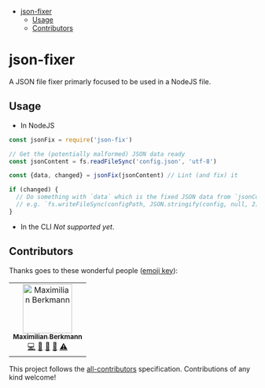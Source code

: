 <!-- START doctoc generated TOC please keep comment here to allow auto update -->
<!-- DON'T EDIT THIS SECTION, INSTEAD RE-RUN doctoc TO UPDATE -->

- [json-fixer](#json-fixer)
  - [Usage](#usage)
  - [Contributors](#contributors)

<!-- END doctoc generated TOC please keep comment here to allow auto update -->

# json-fixer

A JSON file fixer primarly focused to be used in a NodeJS file.

## Usage

- In NodeJS

```js
const jsonFix = require('json-fix')

// Get the (potentially malformed) JSON data ready
const jsonContent = fs.readFileSync('config.json', 'utf-8')

const {data, changed} = jsonFix(jsonContent) // Lint (and fix) it

if (changed) {
  // Do something with `data` which is the fixed JSON data from `jsonContent`
  // e.g. `fs.writeFileSync(configPath, JSON.stringify(config, null, 2))`
}
```

- In the CLI
  _Not supported yet_.

## Contributors

<!-- ALL-CONTRIBUTORS-LIST:START - Do not remove or modify this section -->
<!-- prettier-ignore -->
Thanks goes to these wonderful people ([emoji key](https://allcontributors.org/docs/en/emoji-key)):

<table><tr><td align="center"><a href="http://maxcubing.wordpress.com"><img src="https://avatars0.githubusercontent.com/u/8260834?v=4" width="100px;" alt="Maximilian Berkmann"/><br /><sub><b>Maximilian Berkmann</b></sub></a><br /><a href="https://github.com/Berkmann18/json-fixer/commits?author=Berkmann18" title="Code">💻</a> <a href="https://github.com/Berkmann18/json-fixer/commits?author=Berkmann18" title="Documentation">📖</a> <a href="#ideas-Berkmann18" title="Ideas, Planning, & Feedback">🤔</a> <a href="#maintenance-Berkmann18" title="Maintenance">🚧</a> <a href="https://github.com/Berkmann18/json-fixer/commits?author=Berkmann18" title="Tests">⚠️</a></td></tr></table>

<!-- ALL-CONTRIBUTORS-LIST:END -->

This project follows the [all-contributors](https://github.com/all-contributors/all-contributors) specification. Contributions of any kind welcome!
